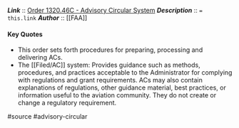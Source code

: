 ***Link***      :: [Order 1320.46C - Advisory Circular System](https://www.faa.gov/documentLibrary/media/order/1320_46C.pdf)
***Description***      :: `= this.link`
***Author*** :: [[FAA]]

#### Key Quotes
* This order sets forth procedures for preparing, processing and delivering ACs.
* The [[Filed/AC]] system: Provides guidance such as methods, procedures, and practices acceptable to the Administrator for complying with regulations and grant requirements. ACs may also contain explanations of regulations, other guidance material, best practices, or information useful to the aviation community. They do not create or change a regulatory requirement.

#source #advisory-circular 